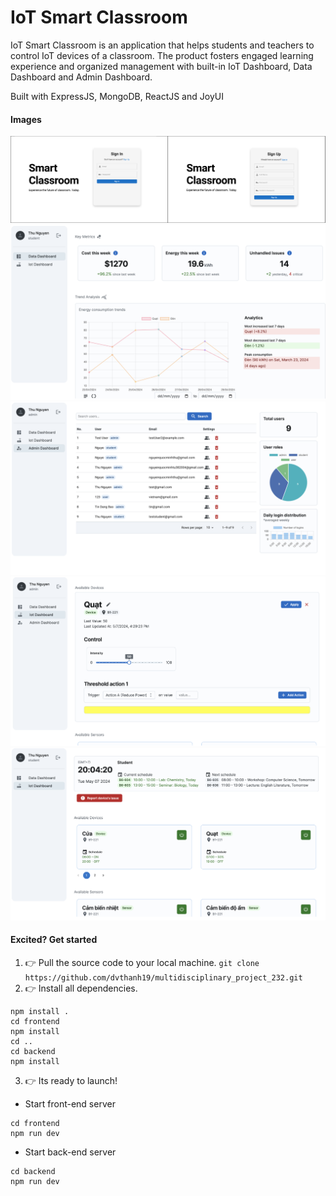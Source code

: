 # IoT Smart Classroom

IoT Smart Classroom is an application that helps students and teachers to control IoT devices of a classroom. The product fosters engaged learning experience and organized management with built-in IoT Dashboard, Data Dashboard and Admin Dashboard.

Built with ExpressJS, MongoDB, ReactJS and JoyUI

#### Images

![](https://github.com/dvthanh19/multidisciplinary_project_232/blob/newer-brach/docs/01.png)
![](https://github.com/dvthanh19/multidisciplinary_project_232/blob/newer-brach/docs/02.png)
![](https://github.com/dvthanh19/multidisciplinary_project_232/blob/newer-brach/docs/03.png)
![](https://github.com/dvthanh19/multidisciplinary_project_232/blob/newer-brach/docs/05.png)
![](https://github.com/dvthanh19/multidisciplinary_project_232/blob/newer-brach/docs/06.png)

#### Excited? Get started

1. :point_right: Pull the source code to your local machine. `git clone https://github.com/dvthanh19/multidisciplinary_project_232.git`
2. :point_right: Install all dependencies.
```
npm install .
cd frontend
npm install
cd ..
cd backend
npm install
```
3. :point_right: Its ready to launch!
- Start front-end server
```
cd frontend
npm run dev
```
- Start back-end server
```
cd backend
npm run dev
```